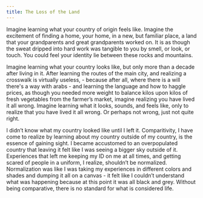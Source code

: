 ```yaml
---
title: The Loss of the Land
---
```



<p>Imagine learning what your country of origin feels like. Imagine the excitement of finding a home, your home, in a new, but familiar place, a land that your grandparents and great grandparents worked on. It is as though the sweat dripped into hard work was tangible to you by smell, or look, or touch. You could feel your identity lie between these rocks and mountains. </p>
<p>Imagine learning what your country looks like, but only more than a decade after living in it. After learning the routes of the main city, and realizing a crosswalk is virtually useless, - because after all, where there is a will there's a way with arabs - and learning the language and how to haggle prices, as though you needed more weight to balance kilos upon kilos of fresh vegetables from the farmer’s market, imagine realizing you have lived it all wrong. Imagine learning what it looks, sounds, and feels like, only to realize that you have lived it all wrong. Or perhaps not wrong, just not quite right. </p>
<p>I didn’t know what my country looked like until I left it. Comparitivity, I have come to realize by learning about my country outside of my country, is the essence of gaining sight. I became accustomed to an overpopulated country that leaving it felt like I was seeing a bigger sky outside of it. Experiences that left me keeping my ID on me at all times, and getting scared of people in a uniform, I realize, shouldn’t be normalized. Normalization was like I was taking my experiences in different colors and shades and dumping it all on a canvas - it felt like I couldn’t understand what was happening because at this point it was all black and grey. Without being comparative, there is no standard for what is considered life. </p>
